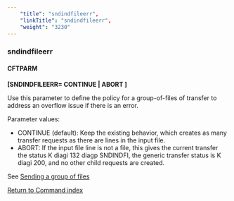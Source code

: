 ```yaml
---
    "title": "sndindfileerr",
    "linkTitle": "sndindfileerr",
    "weight": "3230"
---
```

<span id="sndindfileerr"></span>

### sndindfileerr

#### CFTPARM

**[SNDINDFILEERR= <span class="underline">CONTINUE</span> &#124; ABORT ]**

Use this parameter to define the policy for a group-of-files of transfer to address an overflow issue if there is an error.

Parameter values:

- CONTINUE (default): Keep the existing behavior, which creates as many transfer requests as there are lines in the input file.
- ABORT: If the input file line is not a file, this gives the current transfer the status K diagi 132 diagp SNDINDFI, the generic transfer status is K diagi 200, and no other child requests are created.

See [Sending a group of files](../../../../concepts/send_command/send_group_of_files_cl)

[Return to Command index](../../)
